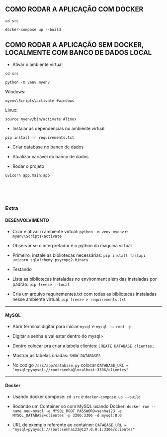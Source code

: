 #

## COMO RODAR A APLICAÇÃO COM DOCKER

``` shell
cd src
```

``` shell
docker-compose up --build
```

## COMO RODAR A APLICAÇÃO SEM DOCKER, LOCALMENTE COM BANCO DE DADOS LOCAL

- Ativar o ambiente virtual

``` shell
cd src
```

``` shell
python -m venv myenv
```

Windows:

``` shell
myenv\Scripts\activate #windows
```

Linux:

``` shell
source myenv/bin/activate #linux
```

- Instalar as dependencias no ambiente virtual

``` shell
pip install -r requirements.txt
```

- Criar database no banco de dados

- Atualizar variável do banco de dados

- Rodar o projeto

```shell
uvicorn app.main:app
```

<br>
<br>
<br>



### Extra

#### DESENVOLVIMENTO

- Criar e ativar o ambiente virtual: `python -m venv myenv` e `myenv\Scripts\activate`

- Observar se o interpretador é o python da máquina virtual

- Primeiro, instale as bibliotecas necessárias:
`pip install fastapi uvicorn sqlalchemy psycopg2-binary`

- Testando

- Lista as bibliotecas instaladas no environment além das instaladas por padrão: `pip freeze --local`

- Cria um arquivo requirementes.txt com todas as bibliotecas instaladas nesse ambiente virtual: `pip freeze > requirements.txt`

------------------------------
#### MySQL

- Abrir terminal digitar para iniciar `mysql` e `mysql -u root -p`
- Digitar a senha e vai estar dentro do mysql>
- Dentro colocar pra criar a tabela clientes: `CREATE DATABASE clientes;`

- Mostrar as tabelas criadas: `SHOW DATABASES`

- No codigo `/src/app/database.py` colocar
`DATABASE_URL = "mysql+pymysql://root:senha@localhost:3306/clientes"`

---

#### Docker

- Usando docker compose: `cd src` e `docker-compose up --build`

- Rodando um Container só com MySQL usando Docker: `docker run --name meu-mysql -e MYSQL_ROOT_PASSWORD=senha123 -e MYSQL_DATABASE=clientes -p 3306:3306 -d mysql:8.0` 
- URL de exemplo referente ao container: `DATABASE_URL = "mysql+pymysql://root:senha123@127.0.0.1:3306/clientes"`
